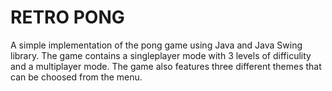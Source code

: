 # RETRO PONG

A simple implementation of the pong game using Java and Java Swing library. The game contains a singleplayer mode with 3 levels of difficulity and a multiplayer mode. The game also features three different themes that can be choosed from the menu.
